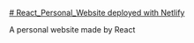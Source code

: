 [# React_Personal_Website deployed with Netlify](https://brilliant-rabanadas-2cd212.netlify.app/)

A personal website made by React
